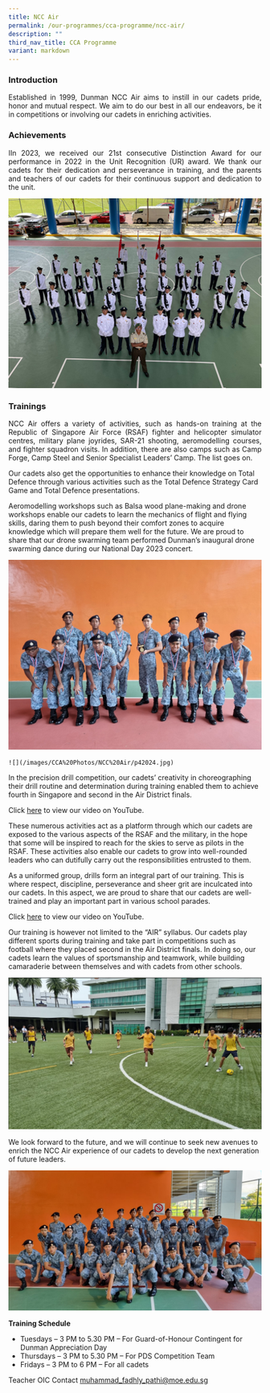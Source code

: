 ```yaml
---
title: NCC Air
permalink: /our-programmes/cca-programme/ncc-air/
description: ""
third_nav_title: CCA Programme
variant: markdown
---
```

### Introduction
 
<p style="text-align: justify;">Established in 1999, Dunman NCC Air aims to instill in our cadets pride, honor and mutual respect.  We aim to do our best in all our endeavors, be it in competitions or involving our cadets in enriching activities.</p>

### Achievements

<p style="text-align: justify;">IIn 2023, we received our 21st consecutive Distinction Award for our performance in 2022 in the Unit Recognition (UR) award. We thank our cadets for their dedication and perseverance in training, and the parents and teachers of our cadets for their continuous support and dedication to the unit.</p>

![](/images/CCA%20Photos/NCC%20Air/p12024.jpg)

### Trainings

<p style="text-align: justify;">NCC Air offers a variety of activities, such as hands-on training at the Republic of Singapore Air Force (RSAF) fighter and helicopter simulator centres, military plane joyrides, SAR-21 shooting, aeromodelling courses, and fighter squadron visits. In addition, there are also camps such as Camp Forge, Camp Steel and Senior Specialist Leaders’ Camp. The list goes on.

Our cadets also get the opportunities to enhance their knowledge on Total Defence through various activities such as the Total Defence Strategy Card Game and Total Defence presentations.

Aeromodelling workshops such as Balsa wood plane-making and drone workshops enable our cadets to learn the mechanics of flight and flying skills, daring them to push beyond their comfort zones to acquire knowledge which will prepare them well for the future. We are proud to share that our drone swarming team performed Dunman’s inaugural drone swarming dance during our National Day 2023 concert.
	
 ![](/images/CCA%20Photos/NCC%20Air/p42024.jpg)

	![](/images/CCA%20Photos/NCC%20Air/p42024.jpg)
	
In the precision drill competition, our cadets’ creativity in choreographing their drill routine and determination during training enabled them to achieve fourth in Singapore and second in the Air District finals.

Click <a href="https://youtu.be/tcS-KDpnEK4" target="_blank">here</a> to view our video on YouTube.

These numerous activities act as a platform through which our cadets are exposed to the various aspects of the RSAF and the military, in the hope that some will be inspired to reach for the skies to serve as pilots in the RSAF. These activities also enable our cadets to grow into well-rounded leaders who can dutifully carry out the responsibilities entrusted to them.

As a uniformed group, drills form an integral part of our training. This is where respect, discipline, perseverance and sheer grit are inculcated into our cadets. In this aspect, we are proud to share that our cadets are well-trained and play an important part in various school parades.

Click <a href="[https://youtu.be/VrD0Tw7zTk0](https://youtu.be/VrD0Tw7zTk0)" target="_blank">here</a> to view our video on YouTube.
	
Our training is however not limited to the “AIR” syllabus. Our cadets play different sports during training and take part in competitions such as football where they placed second in the Air District finals. In doing so, our cadets learn the values of sportsmanship and teamwork, while building camaraderie between themselves and with cadets from other schools.

![](/images/CCA%20Photos/NCC%20Air/p5min2024.jpg)

We look forward to the future, and we will continue to seek new avenues to enrich the NCC Air experience of our cadets to develop the next generation of future leaders.

![](/images/CCA%20Photos/NCC%20Air/p6min2024.jpg)




**Training Schedule**

*   Tuesdays – 3 PM to 5.30 PM – For Guard-of-Honour Contingent for Dunman Appreciation Day
*   Thursdays – 3 PM to 5.30 PM – For PDS Competition Team
*   Fridays – 3 PM to 6 PM – For all cadets

Teacher OIC Contact
[muhammad\_fadhly\_pathi@moe.edu.sg](muhammad\_fadhly\_pathi@moe.edu.sg)</p>